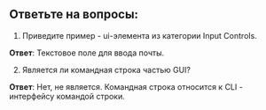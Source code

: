 ## Ответьте на вопросы:

1. Приведите пример - ui-элемента из категории Input Controls.

**Ответ**: Текстовое поле для ввода почты. 

2. Является ли командная строка частью GUI?

**Ответ**: Нет, не является. Командная строка относится к CLI - интерфейсу командой строки.
